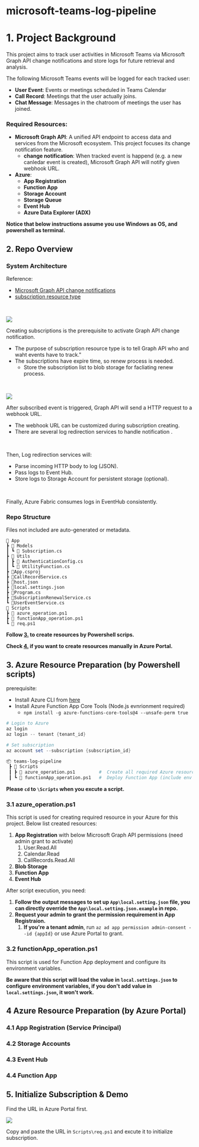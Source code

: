 # microsoft-teams-log-pipeline

# 1. Project Background

This project aims to track user activities in Microsoft Teams via Microsoft Graph API change notifications and store logs for future retrieval and analysis.

The following Microsoft Teams events will be logged for each tracked user:
- **User Event**: Events or meetings scheduled in Teams Calendar
- **Call Record**: Meetings that the user actually joins.
- **Chat Message**: Messages in the chatroom of meetings the user has joined.

### Required Resources:
- **Microsoft Graph API**: A unified API endpoint to access data and services from the Microsoft ecosystem. This project focuses its change notification feature.
  - **change notification**: When tracked event is happend (e.g. a new canledar event is created), Microsoft Graph API will notify given webhook URL.
- **Azure**:
  - **App Registration**
  - **Function App**
  - **Storage Account**
  - **Storage Queue**
  - **Event Hub**
  - **Azure Data Explorer (ADX)**

**Notice that below instructions assume you use Windows as OS, and powershell as terminal.**

## 2. Repo Overview

### System Architecture

Reference:
- [Microsoft Graph API change notifications](https://learn.microsoft.com/en-us/graph/api/resources/change-notifications-api-overview?view=graph-rest-1.0)
- [subscription resource type](https://learn.microsoft.com/en-us/graph/api/resources/subscription?view=graph-rest-1.0)

<br/>

![](/Assets/subscription.png)

Creating subscriptions is the prerequisite to activate Graph API change notification. 
- The purpose of subscription resource type is to tell Graph API who and waht events have to track."
- The subscriptions have expire time, so renew process is needed.
  - Store the subscription list to blob storage for facliating renew process. 

<br/>

![](/Assets/log-pipeline.png)

After subscribed event is triggered, Graph API will send a HTTP request to a webhook URL.
- The webhook URL can be customized during subscription creating.
- There are several log redirection services to handle notification .

<br/>

Then, Log redirection services will:
- Parse incoming HTTP body to log (JSON).
- Pass logs to Event Hub.
- Store logs to Storage Account for persistent storage (optional).

<br/>

Finally, Azure Fabric consumes logs in EventHub consistently.


### Repo Structure

Files not included are auto-generated or metadata.

```
📂 App
┣ 📂 Models
┃ ┗ 📜 Subscription.cs
┣ 📂 Utils
┃ ┣ 📜 AuthenticationConfig.cs
┃ ┗ 📜 UtilityFunction.cs
┣ 📜App.csproj
┣ 📜CallRecordService.cs
┣ 📜host.json
┣ 📜local.settings.json
┣ 📜Program.cs
┣ 📜SubscriptionRenewalService.cs
┗ 📜UserEventService.cs
📂 Scripts
┣ 📜 azure_operation.ps1
┣ 📜 functionApp_operation.ps1
┗ 📜 req.ps1
```

**Follow [3.](#3-azure-resource-preparation-by-powershell-scripts) to create resources by Powershell scrips.**

**Check [4.](#4-azure-resource-preparation-by-azure-portal) if you want to create resources manually in Azure Portal.**

## 3. Azure Resource Preparation (by Powershell scripts)

prerequisite:

- Install Azure CLI from [here](https://learn.microsoft.com/en-us/cli/azure/install-azure-cli-windows?tabs=azure-cli)
- Install Azure Function App Core Tools (Node.js evnrionment required)
  - `npm install -g azure-functions-core-tools@4 --unsafe-perm true`  


```powershell
# Login to Azure
az login
az login -- tenant {tenant_id}

# Set subscription
az account set --subscription {subscription_id}
```


``` sh
📦 teams-log-pipeline
 ┣ 📂 Scripts
 ┃ ┣ 📜 azure_operation.ps1         #  Create all required Azure resources
 ┃ ┗ 📜 functionApp_operation.ps1   #  Deploy Function App (include env variables)
```

**Please `cd` to `\Scripts` when you excute a script.**

### 3.1 azure_operation.ps1

This script is used for creating required resource in your Azure for this project. Below list created resources: 

1. **App Registration** with below Microsoft Graph API permissions (need admin grant to activate)
    1. User.Read.All
    2. Calendar.Read
    3. CallRecords.Read.All
2. **Blob Storage**
3. **Function App**
4. **Event Hub**

After script execution, you need:

1. **Follow the output messages to set up `App\local.setting.json` file, you can directly override the `App\local.setting.json.example` in repo.**
2. **Request your admin to grant the permission requirement in App Registraion.**
    1. **If you're a tenant admin**, run `az ad app permission admin-consent --id {appId}` or use Azure Portal to grant.


### 3.2 functionApp_operation.ps1

This script is used for Function App deployment and configure its environment variables.

**Be aware that this script will load the value in `local.settings.json` to configure environment variables, if you don't add value in `local.settings.json`, it won't work.**


## 4 Azure Resource Preparation (by Azure Portal)

### 4.1 App Registration (Service Principal)

### 4.2 Storage Accounts

### 4.3 Event Hub

### 4.4 Function App

## 5. Initialize Subscription & Demo

Find the URL in Azure Portal first.

![](/Assets/URL.png)

Copy and paste the URL in `Scripts\req.ps1` and excute it to initialize subscription.


